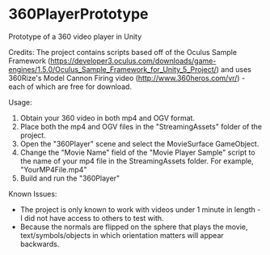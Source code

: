 # 360PlayerPrototype
Prototype of a 360 video player in Unity

Credits: The project contains scripts based off of the Oculus Sample Framework (https://developer3.oculus.com/downloads/game-engines/1.5.0/Oculus_Sample_Framework_for_Unity_5_Project/) and uses 360Rize's Model Cannon Firing video (http://www.360heros.com/vr/) - each of which are free for download.

Usage:
1) Obtain your 360 video in both mp4 and OGV format. 
2) Place both the mp4 and OGV files in the "StreamingAssets" folder of the project.
3) Open the "360Player" scene and select the MovieSurface GameObject.
4) Change the "Movie Name" field of the "Movie Player Sample" script to the name of your mp4 file in the StreamingAssets folder. For example, "YourMP4File.mp4"
5) Build and run the "360Player"

Known Issues:
- The project is only known to work with videos under 1 minute in length - I did not have access to others to test with.
- Because the normals are flipped on the sphere that plays the movie, text/symbols/objects in which orientation matters will appear backwards.
